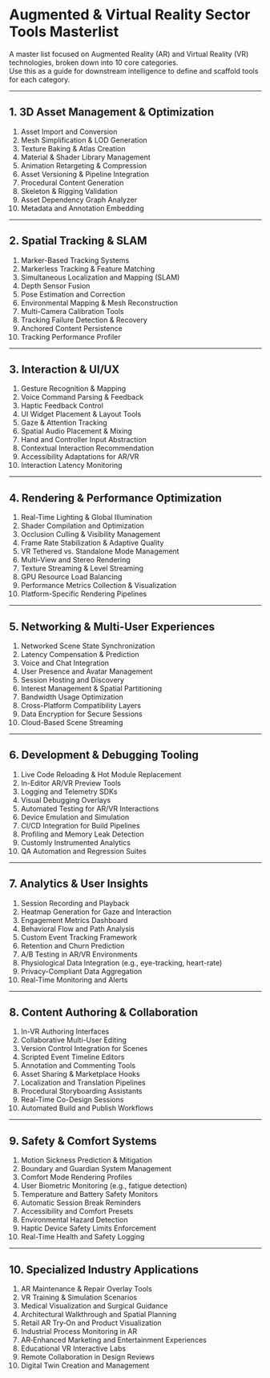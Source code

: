 # Augmented & Virtual Reality Sector Tools Masterlist

A master list focused on Augmented Reality (AR) and Virtual Reality (VR) technologies, broken down into 10 core categories.  
Use this as a guide for downstream intelligence to define and scaffold tools for each category.

---

## 1. 3D Asset Management & Optimization
1. Asset Import and Conversion  
2. Mesh Simplification & LOD Generation  
3. Texture Baking & Atlas Creation  
4. Material & Shader Library Management  
5. Animation Retargeting & Compression  
6. Asset Versioning & Pipeline Integration  
7. Procedural Content Generation  
8. Skeleton & Rigging Validation  
9. Asset Dependency Graph Analyzer  
10. Metadata and Annotation Embedding  

---

## 2. Spatial Tracking & SLAM
1. Marker-Based Tracking Systems  
2. Markerless Tracking & Feature Matching  
3. Simultaneous Localization and Mapping (SLAM)  
4. Depth Sensor Fusion  
5. Pose Estimation and Correction  
6. Environmental Mapping & Mesh Reconstruction  
7. Multi-Camera Calibration Tools  
8. Tracking Failure Detection & Recovery  
9. Anchored Content Persistence  
10. Tracking Performance Profiler  

---

## 3. Interaction & UI/UX
1. Gesture Recognition & Mapping  
2. Voice Command Parsing & Feedback  
3. Haptic Feedback Control  
4. UI Widget Placement & Layout Tools  
5. Gaze & Attention Tracking  
6. Spatial Audio Placement & Mixing  
7. Hand and Controller Input Abstraction  
8. Contextual Interaction Recommendation  
9. Accessibility Adaptations for AR/VR  
10. Interaction Latency Monitoring  

---

## 4. Rendering & Performance Optimization
1. Real-Time Lighting & Global Illumination  
2. Shader Compilation and Optimization  
3. Occlusion Culling & Visibility Management  
4. Frame Rate Stabilization & Adaptive Quality  
5. VR Tethered vs. Standalone Mode Management  
6. Multi-View and Stereo Rendering  
7. Texture Streaming & Level Streaming  
8. GPU Resource Load Balancing  
9. Performance Metrics Collection & Visualization  
10. Platform-Specific Rendering Pipelines  

---

## 5. Networking & Multi-User Experiences
1. Networked Scene State Synchronization  
2. Latency Compensation & Prediction  
3. Voice and Chat Integration  
4. User Presence and Avatar Management  
5. Session Hosting and Discovery  
6. Interest Management & Spatial Partitioning  
7. Bandwidth Usage Optimization  
8. Cross-Platform Compatibility Layers  
9. Data Encryption for Secure Sessions  
10. Cloud-Based Scene Streaming  

---

## 6. Development & Debugging Tooling
1. Live Code Reloading & Hot Module Replacement  
2. In-Editor AR/VR Preview Tools  
3. Logging and Telemetry SDKs  
4. Visual Debugging Overlays  
5. Automated Testing for AR/VR Interactions  
6. Device Emulation and Simulation  
7. CI/CD Integration for Build Pipelines  
8. Profiling and Memory Leak Detection  
9. Customly Instrumented Analytics  
10. QA Automation and Regression Suites  

---

## 7. Analytics & User Insights
1. Session Recording and Playback  
2. Heatmap Generation for Gaze and Interaction  
3. Engagement Metrics Dashboard  
4. Behavioral Flow and Path Analysis  
5. Custom Event Tracking Framework  
6. Retention and Churn Prediction  
7. A/B Testing in AR/VR Environments  
8. Physiological Data Integration (e.g., eye-tracking, heart-rate)  
9. Privacy-Compliant Data Aggregation  
10. Real-Time Monitoring and Alerts  

---

## 8. Content Authoring & Collaboration
1. In-VR Authoring Interfaces  
2. Collaborative Multi-User Editing  
3. Version Control Integration for Scenes  
4. Scripted Event Timeline Editors  
5. Annotation and Commenting Tools  
6. Asset Sharing & Marketplace Hooks  
7. Localization and Translation Pipelines  
8. Procedural Storyboarding Assistants  
9. Real-Time Co-Design Sessions  
10. Automated Build and Publish Workflows  

---

## 9. Safety & Comfort Systems
1. Motion Sickness Prediction & Mitigation  
2. Boundary and Guardian System Management  
3. Comfort Mode Rendering Profiles  
4. User Biometric Monitoring (e.g., fatigue detection)  
5. Temperature and Battery Safety Monitors  
6. Automatic Session Break Reminders  
7. Accessibility and Comfort Presets  
8. Environmental Hazard Detection  
9. Haptic Device Safety Limits Enforcement  
10. Real-Time Health and Safety Logging  

---

## 10. Specialized Industry Applications
1. AR Maintenance & Repair Overlay Tools  
2. VR Training & Simulation Scenarios  
3. Medical Visualization and Surgical Guidance  
4. Architectural Walkthrough and Spatial Planning  
5. Retail AR Try‑On and Product Visualization  
6. Industrial Process Monitoring in AR  
7. AR‑Enhanced Marketing and Entertainment Experiences  
8. Educational VR Interactive Labs  
9. Remote Collaboration in Design Reviews  
10. Digital Twin Creation and Management  

